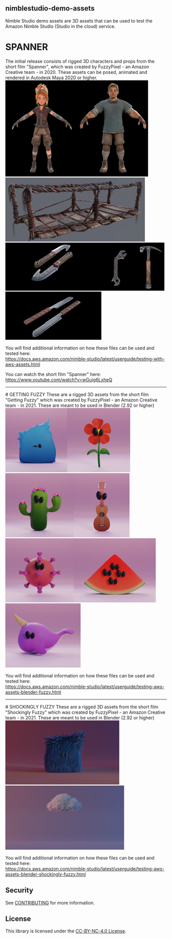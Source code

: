 ## nimblestudio-demo-assets

Nimble Studio demo assets are 3D assets that can be used to test the Amazon Nimble Studio (Studio in the cloud) service.

# SPANNER
The initial release consists of rigged 3D characters and props from the short film "Spanner",
which was created by FuzzyPixel - an Amazon Creative team - in 2020.
These assets can be posed, animated and rendered in Autodesk Maya 2020 or higher.
<br>
<img src="https://raw.githubusercontent.com/aws-samples/nimblestudio-demo-assets/main/spanner/images/noa.png" height="300"><img src="https://raw.githubusercontent.com/aws-samples/nimblestudio-demo-assets/main/spanner/images/ulysse.png" height="300"><img src="https://raw.githubusercontent.com/aws-samples/nimblestudio-demo-assets/main/spanner/images/bridge.jpg" height="200">
<img src="https://raw.githubusercontent.com/aws-samples/nimblestudio-demo-assets/main/spanner/images/knife.jpg" height="150"><img src="https://raw.githubusercontent.com/aws-samples/nimblestudio-demo-assets/main/spanner/images/wrench.png" height="150"><img src="https://raw.githubusercontent.com/aws-samples/nimblestudio-demo-assets/main/spanner/images/hammer.png" height="150"><img src="https://raw.githubusercontent.com/aws-samples/nimblestudio-demo-assets/main/spanner/images/handsaw.jpg" height="150">

You will find additional information on how these files can be used and tested here:<br>
https://docs.aws.amazon.com/nimble-studio/latest/userguide/testing-with-aws-assets.html

You can watch the short film "Spanner" here:<br>
https://www.youtube.com/watch?v=wGuig6LxheQ

<hr>
# GETTING FUZZY
These are a rigged 3D assets from the short film "Getting Fuzzy" which was created by FuzzyPixel - an Amazon Creative team - in 2021.
These are meant to be used in Blender (2.92 or higher)
<br>
<img src="https://raw.githubusercontent.com/aws-samples/nimblestudio-demo-assets/main/gettingfuzzy/images/fuzzypixel.png" height="200"><img src="https://raw.githubusercontent.com/aws-samples/nimblestudio-demo-assets/main/gettingfuzzy/images/flower.png" height="200"> <img src="https://raw.githubusercontent.com/aws-samples/nimblestudio-demo-assets/main/gettingfuzzy/images/cactus.png" height="200"><img src="https://raw.githubusercontent.com/aws-samples/nimblestudio-demo-assets/main/gettingfuzzy/images/ukulele.png" height="200"><img src="https://raw.githubusercontent.com/aws-samples/nimblestudio-demo-assets/main/gettingfuzzy/images/virus.png" height="200"><img src="https://raw.githubusercontent.com/aws-samples/nimblestudio-demo-assets/main/gettingfuzzy/images/watermelon.png" height="200"><img src="https://raw.githubusercontent.com/aws-samples/nimblestudio-demo-assets/main/gettingfuzzy/images/narwhal.png" height="200">

You will find additional information on how these files can be used and tested here:<br>
https://docs.aws.amazon.com/nimble-studio/latest/userguide/testing-aws-assets-blender-fuzzy.html                                                                                                                                  

<hr>
# SHOCKINGLY FUZZY
These are a rigged 3D assets from the short film "Shockingly Fuzzy" which was created by FuzzyPixel - an Amazon Creative team - in 2021.
These are meant to be used in Blender (2.92 or higher)
<br>
<img src="https://raw.githubusercontent.com/aws-samples/nimblestudio-demo-assets/main/shockinglyfuzzy/images/fuzzypixel.png" height="200">
<img src="https://raw.githubusercontent.com/aws-samples/nimblestudio-demo-assets/main/shockinglyfuzzy/images/cloud.png" height="200">

You will find additional information on how these files can be used and tested here:<br>
https://docs.aws.amazon.com/nimble-studio/latest/userguide/testing-aws-assets-blender-shockingly-fuzzy.html


## Security

See [CONTRIBUTING](CONTRIBUTING.md#security-issue-notifications) for more information.

## License

This library is licensed under the [CC-BY-NC-4.0 License](https://creativecommons.org/licenses/by-nc/4.0/).

